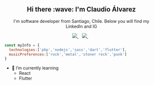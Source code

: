 <h2 align='center'>
  Hi there :wave: I'm Claudio Álvarez
</h2>
<p align='center'>
  I'm software developer from Santiago, Chile. Below you will find my LinkedIn and IG
</p>
<p align='center'>
  <a href="https://www.linkedin.com/in/alvarezclaudio/" target="_blank">
    <img src="https://img.shields.io/badge/linkedin-%230077B5.svg?&style=for-the-badge&logo=linkedin&logoColor=white" />
  </a>&nbsp;&nbsp;
  <a href="https://www.instagram.com/el.alvarezclaudio/" target="_blank">
    <img src="https://img.shields.io/badge/instagram-%23E4405F.svg?&style=for-the-badge&logo=instagram&logoColor=white" />        
  </a>&nbsp;&nbsp;
</p>

```js
const myInfo = {
  technologies:['php','nodejs','sass','dart','flutter'],
  musicPreferences:['rock','metal','stoner rock','punk']
}
```

- 🌱 I’m currently learning
  - React
  - Flutter
